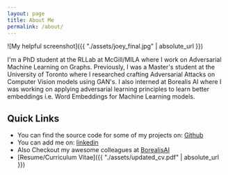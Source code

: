 ```yaml
---
layout: page
title: About Me
permalink: /about/
---
```

![My helpful screenshot]({{ "./assets/joey_final.jpg" | absolute_url }})

I'm a PhD student at the RLLab at McGill/MILA where I work on Adversarial
Machine Learning on Graphs. Previously, I was a Master's student at the University of Toronto where I researched
crafting Adversarial Attacks on Computer Vision models using GAN's. I
also interned at Borealis AI where I was working on applying adversarial
learning principles to learn better embeddings i.e. Word Embeddings for Machine
Learning models.

Quick Links
----------
* You can find the source code for some of my projects on:
[Github](https://github.com/joeybose)
* You can add me on:
[linkedin](https://www.linkedin.com/in/avishek-joey-bose)
* Also Checkout my awesome colleagues at
[BorealisAI](http://borealisai.com/)
* [Resume/Curriculum Vitae]({{ "./assets/updated_cv.pdf" | absolute_url }})


[jekyll-organization]: https://github.com/jekyll
